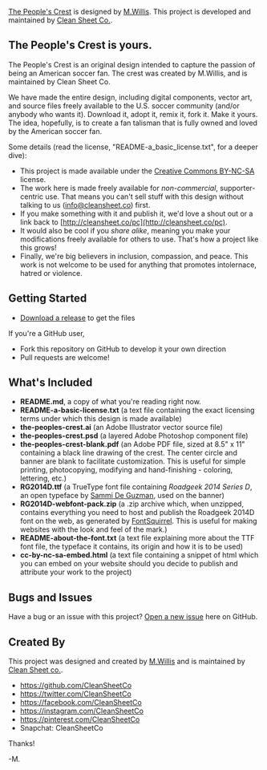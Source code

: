 [The People's Crest](http://cleansheet.co/pc/) is designed by [M.Willis](http://mwillis.com). This project is developed and maintained by [Clean Sheet Co.](http://cleansheet.co).

## The People's Crest is yours. 

The People's Crest is an original design intended to capture the passion of being an American soccer fan. The crest was created by M.Willis, and is maintained by Clean Sheet Co.  

We have made the entire design, including digital components, vector art, and source files freely available to the U.S. soccer community (and/or anybody who wants it).  Download it, adopt it, remix it, fork it.  Make it yours.  The idea, hopefully, is to create a fan talisman that is fully owned and loved by the American soccer fan. 

Some details (read the license, "README-a_basic_license.txt", for a deeper dive):

* This project is made available under the [Creative Commons BY-NC-SA](http://creativecommons.org/licenses/by-nc-sa/4.0/) license. 
* The work here is made freely available for *non-commercial*, supporter-centric use. That means you can't sell stuff with this design without talking to us (info@cleansheet.co) first. 
* If you make something with it and publish it, we'd love a shout out or a link back to [http://cleansheet.co/pc](http://cleansheet.co/pc). 
* It would also be cool if you *share alike*, meaning you make your modifications freely available for others to use.  That's how a project like this grows! 
* Finally, we're big believers in inclusion, compassion, and peace.  This work is not welcome to be used for anything that promotes intolernace, hatred or violence. 


## Getting Started

* [Download a release](https://github.com/CleanSheetCo/the-peoples-crest/releases) to get the files

If you're a GitHub user,

* Fork this repository on GitHub to develop it your own direction
* Pull requests are welcome! 


## What's Included


* **README.md**, a copy of what you're reading right now.
* **README-a-basic-license.txt** (a text file containing the exact licensing terms under which this design is made available)
* **the-peoples-crest.ai** (an Adobe Illustrator vector source file)
* **the-peoples-crest.psd** (a layered Adobe Photoshop component file)
* **the-peoples-crest-blank.pdf** (an Adobe PDF file, sized at 8.5" x 11" containing a black line drawing of the crest. The center circle and banner are blank to facilitate customization. This is useful for simple printing, photocopying, modifying and hand-finishing - coloring, lettering, etc.)
* **RG2014D.ttf** (a TrueType font file containing *Roadgeek 2014 Series D*, an open typeface by [Sammi De Guzman](https://github.com/sammdot/roadgeek-fonts), used on the banner)
* **RG2014D-webfont-pack.zip** (a .zip archive which, when unzipped, contains everything you need to host and publish the Roadgeek 2014D font on the web, as generated by [FontSquirrel](http://www.fontsquirrel.com). This is useful for making websites with the look and feel of the mark.)
* **README-about-the-font.txt** (a text file explaining more about the TTF font file, the typeface it contains, its origin and how it is to be used)
* **cc-by-nc-sa-embed.html** (a text file containing a snippet of html which you can embed on your website should you decide to publish and attribute your work to the project)



## Bugs and Issues

Have a bug or an issue with this project? [Open a new issue](https://github.com/CleanSheetCo/#/issues) here on GitHub.


## Created By

This project was designed and created by [M.Willis](http://mwillis.com) and is maintained by [Clean Sheet co.](http://cleansheet.co). 

* https://github.com/CleanSheetCo
* https://twitter.com/CleanSheetCo
* https://facebook.com/CleanSheetCo
* https://instagram.com/CleanSheetCo
* https://pinterest.com/CleanSheetCo
* Snapchat: CleanSheetCo

Thanks! 

-M.